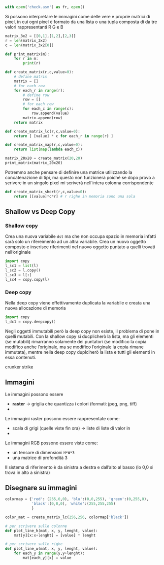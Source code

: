 ```python
with open('check.asm') as fr, open()
```

Si possono interpretare le immagini come delle vere e proprie matrici di pixel, in cui ogni pixel è formato da una lista o una tupla composta di da tre valori rappresentanti R G e B

```python
matrix_3x2 = [[0,1],[1,2],[2,3]]
r = len(matrix_3x2)
c = len(matrix_3x2[0])

def print_matrix(m):
	for r in m:
		print(r)

def create_matrix(r,c,value=0):
	# define matrix
	matrix = []
	# for each row
	for each_r in range(r):
		# define row
		row = []
		# for each row
		for each_c in range(c):
			row.append(value)
		matrix.append(row)
	return matrix

def create_matrix_lc(r,c,value=0):
	return [ [value] * c for each_r in range(r) ]

def create_matrix_map(r,c,value=0):
	return list(map(lambda each_c))

matrix_20x20 = create_matrix(20,20)
print_matrix(matrix_20x20)
```

Potremmo anche pensare di definire una matrice utilizzando la concatenazione di tipi, ma questo non funzionerà poiché se dopo provo a scrivere in un singolo pixel mi scriverà nell’intera colonna corrispondente

```python
def create_matrix_short(r,c,value=0):
	return [[value]*c*r] # r righe in memoria sono una sola
```


## Shallow vs Deep Copy
### Shallow copy
Crea una nuova variabile `dst` ma che non occupa spazio in memoria infatti sarà solo un rifereimento ad un altra variabile. Crea un nuovo oggetto composto e inserisce riferimenti nel nuovo oggetto puntato a quelli trovati nell’originale

```python
import copy
l_sc1 = list(l)
l_sc2 = l.copy()
l_sc3 = l[:]
l_sc4 = copy.copy(l)
```
### Deep copy
Nella deep copy viene effettivamente duplicata la variabile e creata una nuova allocazione di memoria
```python
import copy
l_dc1 = copy.deepcopy()
```

Negli oggetti immutabili però la deep copy non esiste, il problema di pone in quelli mutabili. Con la shallow copy si ducplicherò la lista, ma gli elementi (se mutabili) rimarranno solamente dei puntatori (se modifico la copia modifico anche l’originale, ma se modifico l’originale la copia rimane immutata), mentre nella deep copy duplciherò la lista e tutti gli elementi in essa contenuti.

crunker strike

## Immagini
Le immagini possono essere 
- **raster** → griglia che quantizza i colori (formati: jpeg, png, tiff)
- 
Le immagini raster possono essere rappresentate come:
- scala di grigi (quelle viste fin ora) → liste di liste di valor in 
- 
Le immagini RGB possono essere viste come:
- un tensore di dimensioni `H*W*3`
- una matrice di profondità 3

Il sistema di riferimento è da sinistra a destra e dall’alto al basso (lo 0,0 si trova in alto a sinistra)

## Disegnare su immagini
```python
colormap = {'red': (255,0,0), 'blu':(0,0,255), 'green':(0,255,0),
			'black':(0,0,0), 'white':(255,255,255)
			}

color_mat = create_matrix_lc(256,256, colormap['black'])

# per scrivere sulle colonne
def plot_line_h(mat, x, y, lenght, value):
	mat[y][x:x+lenght] = [value] * lenght

# per scrivere sulle righe
def plot_line_w(mat, x, y, lenght, value):
	for each_y in range(y,y+lenght):
		mat[each_y][x] = value

```

